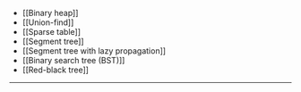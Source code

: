 - [[Binary heap]]
- [[Union-find]]
- [[Sparse table]]
- [[Segment tree]]
- [[Segment tree with lazy propagation]]
- [[Binary search tree (BST)]]
- [[Red-black tree]]

---